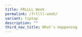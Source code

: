 ```yaml
---
title: FRLLLL Week
permalink: /frllll-week/
variant: tiptap
description: ""
third_nav_title: What's Happening
---
```

